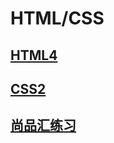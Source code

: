 # HTML/CSS
[]()
## [HTML4](file/HTML4/HTML4.md)

## [CSS2](file/CSS2/CSS2.md)

## [尚品汇练习](src/尚品汇练习/index.html)